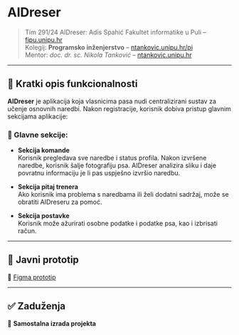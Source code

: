# AIDreser

> Tim 291/24 AIDreser: Adis Spahić 
> Fakultet informatike u Puli – [fipu.unipu.hr](https://fipu.unipu.hr/)  
> Kolegij: **Programsko inženjerstvo** – [ntankovic.unipu.hr/pi](http://ntankovic.unipu.hr/pi)  
> Mentor: *doc. dr. sc. Nikola Tanković* – [ntankovic.unipu.hr](http://ntankovic.unipu.hr)

---

## 📝 Kratki opis funkcionalnosti

**AIDreser** je aplikacija koja vlasnicima pasa nudi centralizirani sustav za učenje osnovnih naredbi. Nakon registracije, korisnik dobiva pristup glavnim sekcijama aplikacije:

### 📌 Glavne sekcije:

- **Sekcija komande**  
  Korisnik pregledava sve naredbe i status profila. Nakon izvršene naredbe, korisnik šalje fotografiju psa. AIDreser analizira sliku i daje povratnu informaciju je li pas uspješno izvršio naredbu.

- **Sekcija pitaj trenera**  
  Ako korisnik ima problema s naredbama ili želi dodatni sadržaj, može se obratiti AIDreseru za pomoć.

- **Sekcija postavke**  
  Korisnik može ažurirati osobne podatke i podatke psa, kao i izbrisati račun.

---

## 🧪 Javni prototip

📎 [Figma prototip](https://www.figma.com/design/YJbV1d82GPV6hG3MM95byR/AIDreser---razvoj-stranica?node-id=0-1&t=WBu21i8zWwSaX9NP-0)

---

## ✅ Zaduženja

📌 **Samostalna izrada projekta**
